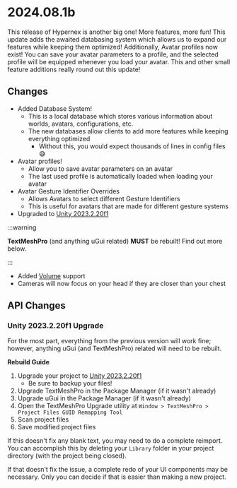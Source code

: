# 2024.08.1b

This release of Hypernex is another big one! More features, more fun! This update adds the awaited databasing system which allows us to expand our features while keeping them optimized! Additionally, Avatar profiles now exist! You can save your avatar parameters to a profile, and the selected profile will be equipped whenever you load your avatar. This and other small feature additions really round out this update!

## Changes

+ Added Database System!
  + This is a local database which stores various information about worlds, avatars, configurations, etc.
  + The new databases allow clients to add more features while keeping everything optimized
    + Without this, you would expect thousands of lines in config files 😅
+ Avatar profiles!
  + Allow you to save avatar parameters on an avatar
  + The last used profile is automatically loaded when loading your avatar
+ Avatar Gesture Identifier Overrides
  + Allows Avatars to select different Gesture Identifiers
  + This is useful for avatars that are made for different gesture systems
+ Upgraded to [Unity 2023.2.20f1](https://unity.com/releases/editor/whats-new/2023.2.20)

:::warning

**TextMeshPro** (and anything uGui related) **MUST** be rebuilt! Find out more below.

:::

+ Added [Volume](https://docs.unity3d.com/Packages/com.unity.render-pipelines.universal@16.0/manual/Volumes.html) support
+ Cameras will now focus on your head if they are closer than your chest

## API Changes

### Unity 2023.2.20f1 Upgrade

For the most part, everything from the previous version will work fine; however, anything uGui (and TextMeshPro) related will need to be rebuilt.

**Rebuild Guide**

1. Upgrade your project to [Unity 2023.2.20f1](https://unity.com/releases/editor/whats-new/2023.2.20)
    + Be sure to backup your files!
2. Upgrade TextMeshPro in the Package Manager (if it wasn't already)
3. Upgrade uGui in the Package Manager (if it wasn't already)
4. Open the TextMeshPro Upgrade utility at `Window > TextMeshPro > Project Files GUID Remapping Tool`
5. Scan project files
6. Save modified project files

If this doesn't fix any blank text, you may need to do a complete reimport. You can accomplish this by deleting your `Library` folder in your project directory (with the project being closed).

If that doesn't fix the issue, a complete redo of your UI components may be necessary. Only you can decide if that is easier than making a new project.